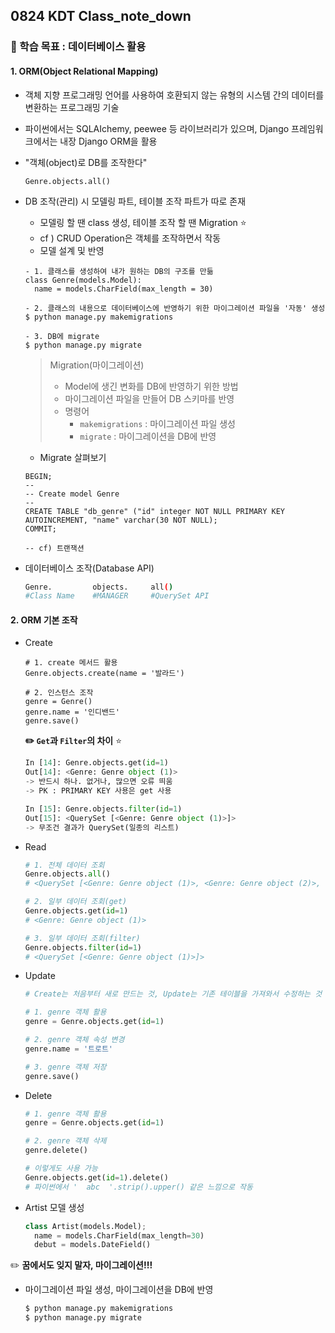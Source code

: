 ## 0824 KDT Class_note_down

### 🎯 학습 목표 : 데이터베이스 활용 

#### 1. ORM(Object Relational Mapping)

- 객체 지향 프로그래밍 언어를 사용하여 호환되지 않는 유형의 시스템 간의 데이터를 변환하는 프로그래밍 기술
- 파이썬에서는 SQLAIchemy, peewee 등 라이브러리가 있으며, Django 프레임워크에서는 내장 Django ORM을 활용

- "객체(object)로 DB를 조작한다"

  ```sqlite
  Genre.objects.all()
  ```

- DB 조작(관리) 시 모델링 파트, 테이블 조작 파트가 따로 존재

  - 모델링 할 땐 class 생성, 테이블 조작 할 땐 Migration ⭐️
  - cf ) CRUD Operation은 객체를 조작하면서 작동
  - 모델 설계 및 반영

  ```sqlite
  - 1. 클래스를 생성하여 내가 원하는 DB의 구조를 만듦
  class Genre(models.Model):
  	name = models.CharField(max_length = 30)
  	
  - 2. 클래스의 내용으로 데이터베이스에 반영하기 위한 마이그레이션 파일을 '자동' 생성
  $ python manage.py makemigrations
  
  - 3. DB에 migrate
  $ python manage.py migrate
  ```

  > Migration(마이그레이션)
  >
  > - Model에 생긴 변화를 DB에 반영하기 위한 방법
  > - 마이그레이션 파일을 만들어 DB 스키마를 반영
  > - 명령어
  >   - `makemigrations` : 마이그레이션 파일 생성
  >   - `migrate` : 마이그레이션을 DB에 반영

  - Migrate 살펴보기

  ```sqlite
  BEGIN;
  --
  -- Create model Genre
  -- 
  CREATE TABLE "db_genre" ("id" integer NOT NULL PRIMARY KEY AUTOINCREMENT, "name" varchar(30 NOT NULL);
  COMMIT;
  
  -- cf) 트랜잭션
  ```

- 데이터베이스 조작(Database API)

  ```bash
  Genre.         objects.     all()
  #Class Name    #MANAGER     #QuerySet API
  ```

  

#### 2. ORM 기본 조작

- Create

  ```sqlite
  # 1. create 메서드 활용
  Genre.objects.create(name = '발라드')
  
  # 2. 인스턴스 조작
  genre = Genre()
  genre.name = '인디밴드'
  genre.save()
  ```

  **✏️ `Get`과 `Filter`의 차이** ⭐️

  ```PYTHON
  In [14]: Genre.objects.get(id=1)
  Out[14]: <Genre: Genre object (1)>
  -> 반드시 하나. 없거나, 많으면 오류 띄움
  -> PK : PRIMARY KEY 사용은 get 사용
  
  In [15]: Genre.objects.filter(id=1)
  Out[15]: <QuerySet [<Genre: Genre object (1)>]>
  -> 무조건 결과가 QuerySet(일종의 리스트)
  ```

- Read

  ```python
  # 1. 전체 데이터 조회
  Genre.objects.all()
  # <QuerySet [<Genre: Genre object (1)>, <Genre: Genre object (2)>, <Genre: Genre object (3)>]>
  
  # 2. 일부 데이터 조회(get)
  Genre.objects.get(id=1)
  # <Genre: Genre object (1)>
  
  # 3. 일부 데이터 조회(filter)
  Genre.objects.filter(id=1)
  # <QuerySet [<Genre: Genre object (1)>]>
  ```

- Update

  ```python
  # Create는 처음부터 새로 만드는 것, Update는 기존 테이블을 가져와서 수정하는 것
  
  # 1. genre 객체 활용
  genre = Genre.objects.get(id=1)
  
  # 2. genre 객체 속성 변경
  genre.name = '트로트'
  
  # 3. genre 객체 저장
  genre.save()
  ```

- Delete

  ```python
  # 1. genre 객체 활용
  genre = Genre.objects.get(id=1)
  
  # 2. genre 객체 삭제
  genre.delete()
  
  # 이렇게도 사용 가능
  Genre.objects.get(id=1).delete()
  # 파이썬에서 '  abc  '.strip().upper() 같은 느낌으로 작동
  ```

- Artist 모델 생성

  ```python
  class Artist(models.Model);
  	name = models.CharField(max_length=30)
    debut = models.DateField()
  ```

✏️ **꿈에서도 잊지 말자, 마이그레이션!!!**

- 마이그레이션 파일 생성, 마이그레이션을 DB에 반영

  ```python
  $ python manage.py makemigrations
  $ python manage.py migrate
  ```

  

